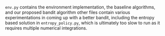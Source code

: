 `env.py` contains the environment implementation, the baseline algorithms, and our proposed bandit algorithm
other files contain various experimentations in coming up with a better bandit, including the entropy based solution in `entropy_policy.py`, which is ultimately too slow to run as it requires multiple numerical integrations.
